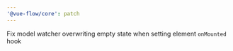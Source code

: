 ```yaml
---
'@vue-flow/core': patch
---
```


Fix model watcher overwriting empty state when setting element `onMounted` hook
